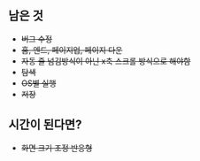 ## 남은 것
- ~~버그 수정~~
- ~~홈, 엔드, 페이지업, 페이지 다운~~
- ~~자동 줄 넘김방식이 아닌 x축 스크롤 방식으로 해야함~~
- ~~탐색~~
- ~~OS별 실행~~
- ~~저장~~


## 시간이 된다면?
- ~~화면 크기 조정 반응형~~
